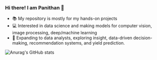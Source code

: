 ### Hi there! I am Panithan 👋
- 📚 My repository is mostly for my hands-on projects
- :computer: Interested in data science and making models for computer vision, image processing, deep/machine learning
- :beginner: Expanding to data analysts, exploring insight, data-driven decision-making, recommendation systems, and yield prediction.

![Anurag's GitHub stats](https://github-readme-stats.vercel.app/api?username=PanithanS&rank_icon=github)



